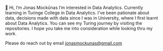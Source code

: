 👋 Hi, I’m Jonas Mockūnas
I’m interested in Data Analytics. Currently learning in Turinge College in Data Analytics. I've been pationate about data, decisions made with data since I was in University, where I first learnt about Data Analytics.
You can see my Turing journey by visiting the repositories. I hope you take me into consideration while looking thru my work. 

Please do reach out by email jonasmockunas@gmail.com


<!---
Bushof58/Bushof58 is a ✨ special ✨ repository because its `README.md` (this file) appears on your GitHub profile.
You can click the Preview link to take a look at your changes.
--->
